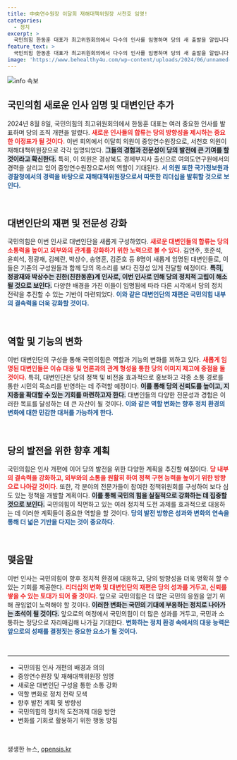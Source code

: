 ```yaml
---
title: 中央연수원장 이달희 재해대책위원장 서천호 임명!
categories:
  - 정치
excerpt: >
  국민의힘 한동훈 대표가 최고위원회의에서 다수의 인사를 임명하며 당의 새 출발을 알립니다. 친한계 대변인들이 합류해 당의 힘을 결집할 예정!
feature_text: >
  국민의힘 한동훈 대표가 최고위원회의에서 다수의 인사를 임명하며 당의 새 출발을 알립니다. 친한계 대변인들이 합류해 당의 힘을 결집할 예정!
image: 'https://www.behealthy4u.com/wp-content/uploads/2024/06/unnamed-file.png'
---
```


<p><img src="https://www.behealthy4u.com/wp-content/uploads/2024/06/unnamed-file.png" alt="info 속보" /></p>

<h2 data-ke-size="size26">국민의힘 새로운 인사 임명 및 대변인단 추가</h2>

<p data-ke-size="size16">2024년 8월 8일, 국민의힘의 최고위원회의에서 한동훈 대표는 여러 중요한 인사를 발표하며 당의 조직 개편을 알렸다. <b><span style="color: #ee2323;">새로운 인사들의 합류는 당의 방향성을 제시하는 중요한 이정표가 될 것이다.</span></b> 이번 회의에서 이달희 의원이 중앙연수원장으로, 서천호 의원이 재해대책위원장으로 각각 임명되었다. <b><span style="background-color: #21538527;">그들의 경험과 전문성이 당의 발전에 큰 기여를 할 것이라고 확신한다.</span></b> 특히, 이 의원은 경상북도 경제부지사 출신으로 여의도연구원에서의 경력을 살리고 있어 중앙연수원장으로서의 역할이 기대된다. <b><span style="color: #1a5490;">서 의원 또한 국가정보원과 경찰청에서의 경력을 바탕으로 재해대책위원장으로서 따뜻한 리더십을 발휘할 것으로 보인다.</span></b></p>

<p data-ke-size="size16">&nbsp;</p>

<h2 data-ke-size="size26">대변인단의 재편 및 전문성 강화</h2>

<p data-ke-size="size16">국민의힘은 이번 인사로 대변인단을 새롭게 구성하였다. <b><span style="color: #ee2323;">새로운 대변인들의 합류는 당의 소통력을 높이고 외부와의 관계를 강화하기 위한 노력으로 볼 수 있다.</span></b> 김연주, 호준석, 윤희석, 정광재, 김혜란, 박상수, 송영훈, 김준호 등 8명이 새롭게 임명된 대변인들로, 이들은 기존의 구성원들과 함께 당의 목소리를 보다 진정성 있게 전달할 예정이다. <b><span style="background-color: #21538527;">특히, 정광재와 박상수는 친한(친한동훈)계 인사로, 이번 인사로 인해 당의 정치적 고립이 해소될 것으로 보인다.</span></b> 다양한 배경을 가진 이들이 임명됨에 따라 다른 시각에서 당의 정치 전략을 추진할 수 있는 기반이 마련되었다. <b><span style="color: #1a5490;">이와 같은 대변인단의 재편은 국민의힘 내부의 결속력을 더욱 강화할 것이다.</span></b></p>

<p data-ke-size="size16">&nbsp;</p>

<h2 data-ke-size="size26">역할 및 기능의 변화</h2>

<p data-ke-size="size16">이번 대변인단의 구성을 통해 국민의힘은 역할과 기능의 변화를 꾀하고 있다. <b><span style="color: #ee2323;">새롭게 임명된 대변인들은 이슈 대응 및 언론과의 관계 형성을 통한 당의 이미지 제고에 중점을 둘 것이다.</span></b> 특히, 대변인단은 당의 정책 및 비전을 효과적으로 홍보하고 각종 소통 경로를 통한 시민의 목소리를 반영하는 데 주력할 예정이다. <b><span style="background-color: #21538527;">이를 통해 당의 신뢰도를 높이고, 지지층을 확대할 수 있는 기회를 마련하고자 한다.</span></b> 대변인들의 다양한 전문성과 경험은 이러한 목표를 달성하는 데 큰 자산이 될 것이다. <b><span style="color: #1a5490;">이와 같은 역할 변화는 향후 정치 환경의 변화에 대한 민감한 대처를 가능하게 한다.</span></b></p>

<p data-ke-size="size16">&nbsp;</p>

<h2 data-ke-size="size26">당의 발전을 위한 향후 계획</h2>

<p data-ke-size="size16">국민의힘은 인사 개편에 이어 당의 발전을 위한 다양한 계획을 추진할 예정이다. <b><span style="color: #ee2323;">당 내부의 결속력을 강화하고, 외부와의 소통을 원활히 하여 정책 구현 능력을 높이기 위한 방향으로 나아갈 것이다.</span></b> 또한, 각 분야의 전문가들이 참여한 정책위원회를 구성하여 보다 심도 있는 정책을 개발할 계획이다. <b><span style="background-color: #21538527;">이를 통해 국민의 힘을 실질적으로 강화하는 데 집중할 것으로 보인다.</span></b> 국민의힘이 직면하고 있는 여러 정치적 도전 과제를 효과적으로 대응하는 데 이러한 계획들이 중요한 역할을 할 것이다. <b><span style="color: #1a5490;">당의 발전 방향은 성과와 변화의 연속을 통해 더 넓은 기반을 다지는 것이 중요하다.</span></b></p>

<p data-ke-size="size16">&nbsp;</p>

<h2 data-ke-size="size26">맺음말</h2>

<p data-ke-size="size16">이번 인사는 국민의힘이 향후 정치적 환경에 대응하고, 당의 방향성을 더욱 명확히 할 수 있는 기회를 제공한다. <b><span style="color: #ee2323;">리더십의 변화 및 대변인단의 재편은 당의 성과를 거두고, 신뢰를 쌓을 수 있는 토대가 되어 줄 것이다.</span></b> 앞으로 국민의힘은 더 많은 국민의 응원을 얻기 위해 끊임없이 노력해야 할 것이다. <b><span style="background-color: #21538527;">이러한 변화는 국민의 기대에 부응하는 정치로 나아가는 초석이 될 것이다.</span></b> 앞으로의 여정에서 국민의힘이 더 많은 성과를 거두고, 국민과 소통하는 정당으로 자리매김해 나가길 기대한다. <b><span style="color: #1a5490;">변화하는 정치 환경 속에서의 대응 능력은 앞으로의 성패를 결정짓는 중요한 요소가 될 것이다.</span></b></p>

<p data-ke-size="size16">&nbsp;</p>

<hr style="border: solid 1px #ccc;">

<ul>
    <li>국민의힘 인사 개편의 배경과 의의</li>
    <li>중앙연수원장 및 재해대책위원장 임명</li>
    <li>새로운 대변인단 구성을 통한 소통 강화</li>
    <li>역할 변화로 정치 전략 모색</li>
    <li>향후 발전 계획 및 방향성</li>
    <li>국민의힘의 정치적 도전과제 대응 방안</li>
    <li>변화를 기회로 활용하기 위한 행동 방침</li>
</ul>

<p data-ke-size="size16">&nbsp;</p>
생생한 뉴스, <a href="https://opensis.kr" rel="dofollow">opensis.kr</a>


